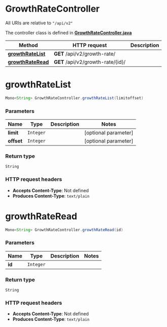 # GrowthRateController

All URIs are relative to `"/api/v2"`

The controller class is defined in **[GrowthRateController.java](../../src/main/java/org/openapitools/controller/GrowthRateController.java)**

Method | HTTP request | Description
------------- | ------------- | -------------
[**growthRateList**](#growthRateList) | **GET** /api/v2/growth-rate/ | 
[**growthRateRead**](#growthRateRead) | **GET** /api/v2/growth-rate/{id}/ | 

<a name="growthRateList"></a>
# **growthRateList**
```java
Mono<String> GrowthRateController.growthRateList(limitoffset)
```



### Parameters
Name | Type | Description  | Notes
------------- | ------------- | ------------- | -------------
**limit** | `Integer` |  | [optional parameter]
**offset** | `Integer` |  | [optional parameter]

### Return type
`String`


### HTTP request headers
 - **Accepts Content-Type**: Not defined
 - **Produces Content-Type**: `text/plain`

<a name="growthRateRead"></a>
# **growthRateRead**
```java
Mono<String> GrowthRateController.growthRateRead(id)
```



### Parameters
Name | Type | Description  | Notes
------------- | ------------- | ------------- | -------------
**id** | `Integer` |  |

### Return type
`String`


### HTTP request headers
 - **Accepts Content-Type**: Not defined
 - **Produces Content-Type**: `text/plain`

